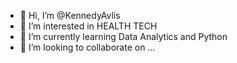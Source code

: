 - 👋 Hi, I’m @KennedyAvlis
- 👀 I’m interested in HEALTH TECH
- 🌱 I’m currently learning Data Analytics and Python
- 💞️ I’m looking to collaborate on ...

<!---
KennedyAvlis/KennedyAvlis is a ✨ special ✨ repository because its `README.md` (this file) appears on your GitHub profile.
You can click the Preview link to take a look at your changes.
--->
